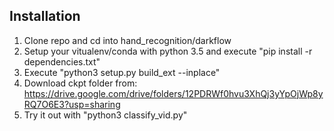 ## Installation
  1. Clone repo and cd into hand_recognition/darkflow
  2. Setup your vitualenv/conda with python 3.5 and execute "pip install -r dependencies.txt"
  3. Execute "python3 setup.py build_ext --inplace"
  4. Download ckpt folder from: https://drive.google.com/drive/folders/12PDRWf0hvu3XhQj3yYpOjWp8yRQ7O6E3?usp=sharing
  4. Try it out with "python3 classify_vid.py"
